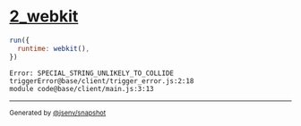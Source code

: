 # [2_webkit](../../js_throw_browsers.test.mjs#L34)

```js
run({
  runtime: webkit(),
})
```

```console
Error: SPECIAL_STRING_UNLIKELY_TO_COLLIDE
triggerError@base/client/trigger_error.js:2:18
module code@base/client/main.js:3:13
```
---

<sub>
  Generated by <a href="https://github.com/jsenv/core/tree/main/packages/independent/snapshot">@jsenv/snapshot</a>
</sub>